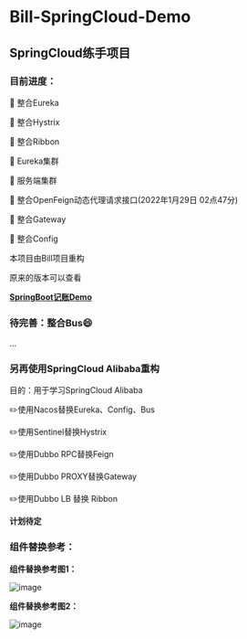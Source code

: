 # Bill-SpringCloud-Demo
## SpringCloud练手项目

### 目前进度：

🚩 整合Eureka

🚩 整合Hystrix

🚩 整合Ribbon

🚩 Eureka集群

🚩 服务端集群

🚩 整合OpenFeign动态代理请求接口(2022年1月29日 02点47分)

🚩 整合Gateway

🚩 整合Config

本项目由Bill项目重构

原来的版本可以查看 

**[SpringBoot记账Demo](https://github.com/Aliang99/billProject)**

### 待完善：整合Bus😄

...

### 另再使用SpringCloud Alibaba重构

目的：用于学习SpringCloud Alibaba

✏️使用Nacos替换Eureka、Config、Bus

✏️使用Sentinel替换Hystrix

✏️使用Dubbo RPC替换Feign

✏️使用Dubbo PROXY替换Gateway

✏️使用Dubbo LB 替换 Ribbon

**计划待定**
### 组件替换参考：

**组件替换参考图1：**

![image](https://user-images.githubusercontent.com/38972334/151257484-4daa6c34-f0dd-4233-bbd7-b58e6355ef13.png)

**组件替换参考图2：**

![image](https://user-images.githubusercontent.com/38972334/151257600-fbaa7e51-fa0d-4af9-8703-6dfb5d9e3730.png)

